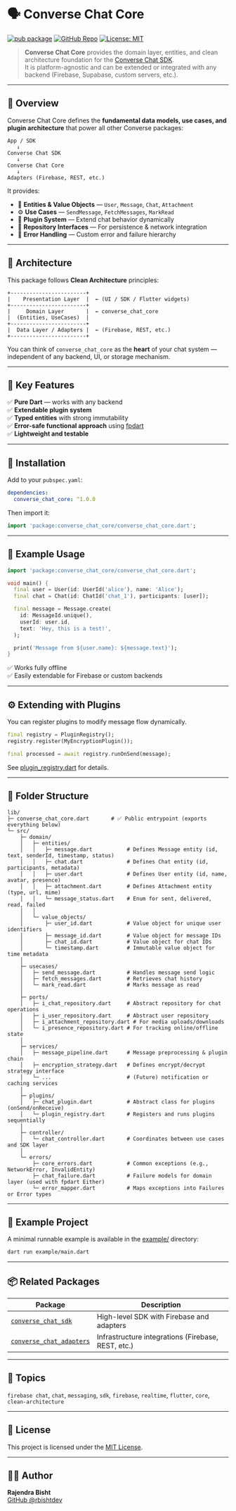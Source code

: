 # 🗣️ Converse Chat Core

[![pub package](https://img.shields.io/pub/v/converse_chat_core.svg)](https://pub.dev/packages/converse_chat_core)
[![GitHub Repo](https://img.shields.io/badge/github-repo-blue)](https://github.com/rbishtdev/converse_chat_sdk)
[![License: MIT](https://img.shields.io/badge/License-MIT-yellow.svg)](https://opensource.org/licenses/MIT)

> **Converse Chat Core** provides the domain layer, entities, and clean architecture foundation for the [Converse Chat SDK](https://github.com/rbishtdev/converse_chat_sdk).  
> It is platform-agnostic and can be extended or integrated with any backend (Firebase, Supabase, custom servers, etc.).

---

## 🚀 Overview

Converse Chat Core defines the **fundamental data models, use cases, and plugin architecture** that power all other Converse packages:

```
App / SDK
   ↓
Converse Chat SDK
   ↓
Converse Chat Core
   ↓
Adapters (Firebase, REST, etc.)
```

It provides:
- 🧱 **Entities & Value Objects** — `User`, `Message`, `Chat`, `Attachment`
- ⚙️ **Use Cases** — `SendMessage`, `FetchMessages`, `MarkRead`
- 🔌 **Plugin System** — Extend chat behavior dynamically
- 🧩 **Repository Interfaces** — For persistence & network integration
- 🔐 **Error Handling** — Custom error and failure hierarchy

---

## 🧠 Architecture

This package follows **Clean Architecture** principles:

```
+------------------------+
|    Presentation Layer  |  ← (UI / SDK / Flutter widgets)
+------------------------+
|     Domain Layer       |  ← converse_chat_core
|  (Entities, UseCases)  |
+------------------------+
|  Data Layer / Adapters |  ← (Firebase, REST, etc.)
+------------------------+
```

You can think of `converse_chat_core` as the **heart** of your chat system —  
independent of any backend, UI, or storage mechanism.

---

## 🧩 Key Features

✅ **Pure Dart** — works with any backend  
✅ **Extendable plugin system**  
✅ **Typed entities** with strong immutability  
✅ **Error-safe functional approach** using [fpdart](https://pub.dev/packages/fpdart)  
✅ **Lightweight and testable**

---

## 🧰 Installation

Add to your `pubspec.yaml`:

```yaml
dependencies:
  converse_chat_core: ^1.0.0
```

Then import it:

```dart
import 'package:converse_chat_core/converse_chat_core.dart';
```

---

## 💬 Example Usage

```dart
import 'package:converse_chat_core/converse_chat_core.dart';

void main() {
  final user = User(id: UserId('alice'), name: 'Alice');
  final chat = Chat(id: ChatId('chat_1'), participants: [user]);

  final message = Message.create(
    id: MessageId.unique(),
    userId: user.id,
    text: 'Hey, this is a test!',
  );

  print('Message from ${user.name}: ${message.text}');
}
```

✅ Works fully offline  
✅ Easily extendable for Firebase or custom backends

---

## ⚙️ Extending with Plugins

You can register plugins to modify message flow dynamically.

```dart
final registry = PluginRegistry();
registry.register(MyEncryptionPlugin());

final processed = await registry.runOnSend(message);
```

See [plugin_registry.dart](lib/src/plugins/plugin_registry.dart) for details.

---

## 🧱 Folder Structure

```
lib/
├─ converse_chat_core.dart       # ✅ Public entrypoint (exports everything below)
└─ src/
    ├─ domain/
    │   ├─ entities/
    │   │   ├─ message.dart           # Defines Message entity (id, text, senderId, timestamp, status)
    │   │   ├─ chat.dart              # Defines Chat entity (id, participants, metadata)
    │   │   ├─ user.dart              # Defines User entity (id, name, avatar, presence)
    │   │   ├─ attachment.dart        # Defines Attachment entity (type, url, mime)
    │   │   └─ message_status.dart    # Enum for sent, delivered, read, failed
    │   │
    │   └─ value_objects/
    │       ├─ user_id.dart           # Value object for unique user identifiers
    │       ├─ message_id.dart        # Value object for message IDs
    │       ├─ chat_id.dart           # Value object for chat IDs
    │       └─ timestamp.dart         # Immutable value object for time metadata
    │
    ├─ usecases/
    │   ├─ send_message.dart          # Handles message send logic
    │   ├─ fetch_messages.dart        # Retrieves chat history
    │   └─ mark_read.dart             # Marks message as read
    │
    ├─ ports/
    │   ├─ i_chat_repository.dart     # Abstract repository for chat operations
    │   ├─ i_user_repository.dart     # Abstract user repository
    │   ├─ i_attachment_repository.dart # For media uploads/downloads
    │   └─ i_presence_repository.dart # For tracking online/offline state
    │
    ├─ services/
    │   ├─ message_pipeline.dart      # Message preprocessing & plugin chain
    │   ├─ encryption_strategy.dart   # Defines encrypt/decrypt strategy interface
    │   └─ ...                        # (Future) notification or caching services
    │
    ├─ plugins/
    │   ├─ chat_plugin.dart           # Abstract class for plugins (onSend/onReceive)
    │   └─ plugin_registry.dart       # Registers and runs plugins sequentially
    │
    ├─ controller/
    │   └─ chat_controller.dart       # Coordinates between use cases and SDK layer
    │
    └─ errors/
        ├─ core_errors.dart           # Common exceptions (e.g., NetworkError, InvalidEntity)
        ├─ chat_failure.dart          # Failure models for domain layer (used with fpdart Either)
        └─ error_mapper.dart          # Maps exceptions into Failures or Error types

```

---

## 🧪 Example Project

A minimal runnable example is available in the [example/](example/) directory:

```bash
dart run example/main.dart
```

---

## 📦 Related Packages

| Package | Description |
|----------|-------------|
| [`converse_chat_sdk`](https://pub.dev/packages/converse_chat_sdk) | High-level SDK with Firebase and adapters |
| [`converse_chat_adapters`](https://pub.dev/packages/converse_chat_adapters) | Infrastructure integrations (Firebase, REST, etc.) |

---

## 🧠 Topics

`firebase chat`, `chat`, `messaging`, `sdk`, `firebase`, `realtime`, `flutter`, `core`, `clean-architecture`

---

## 🪪 License

This project is licensed under the [MIT License](LICENSE).

---

## 👨‍💻 Author

**Rajendra Bisht**  
[GitHub @rbishtdev](https://github.com/rbishtdev)

